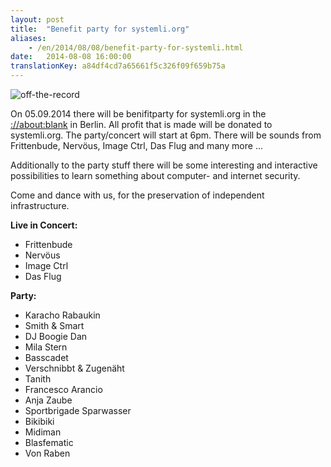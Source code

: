 ```yaml
---
layout: post
title:  "Benefit party for systemli.org"
aliases:
    - /en/2014/08/08/benefit-party-for-systemli.html
date:   2014-08-08 16:00:00
translationKey: a84df4cd7a65661f5c326f09f659b75a
---
```

![off-the-record](/assets/img/party_off_the_record.jpg)

On 05.09.2014 there will be benifitparty for systemli.org in the [://about:blank](http://aboutparty.net/) in Berlin. 
All profit that is made will be donated to systemli.org. The party/concert will start at 6pm. There will be sounds from 
Frittenbude, Nervöus, Image Ctrl, Das Flug and many more ... 

Additionally to the party stuff there will be some interesting and interactive possibilities to learn something about 
computer- and internet security.

Come and dance with us, for the preservation of independent infrastructure.

**Live in Concert:**

- Frittenbude
- Nervöus
- Image Ctrl
- Das Flug

**Party:**

- Karacho Rabaukin
- Smith & Smart
- DJ Boogie Dan
- Mila Stern
- Basscadet
- Verschnibbt & Zugenäht
- Tanith
- Francesco Arancio
- Anja Zaube
- Sportbrigade Sparwasser
- Bikibiki
- Midiman
- Blasfematic
- Von Raben
